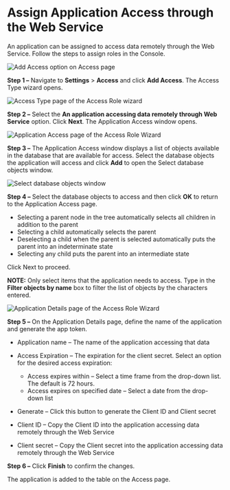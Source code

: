 # Assign Application Access through the Web Service

An application can be assigned to access data remotely through the Web Service. Follow the steps to
assign roles in the Console.

![Add Access option on Access page](/img/product_docs/accessanalyzer/12.0/admin/settings/access/rolebased/addaccess.webp)

**Step 1 –** Navigate to **Settings** > **Access** and click **Add Access**. The Access Type wizard
opens.

![Access Type page of the Access Role wizard](/img/product_docs/accessanalyzer/12.0/admin/settings/access/restapi/accesstypeapplication.webp)

**Step 2 –** Select the **An application accessing data remotely through Web Service** option. Click
**Next**. The Application Access window opens.

![Application Access page of the Access Role Wizard](/img/product_docs/accessanalyzer/12.0/admin/settings/access/restapi/applicationaccess.webp)

**Step 3 –** The Application Access window displays a list of objects available in the database that
are available for access. Select the database objects the application will access and click **Add**
to open the Select database objects window.

![Select database objects window](/img/product_docs/accessanalyzer/12.0/admin/settings/access/restapi/selectdatabaseobjects.webp)

**Step 4 –** Select the database objects to access and then click **OK** to return to the
Application Access page.

- Selecting a parent node in the tree automatically selects all children in addition to the parent
- Selecting a child automatically selects the parent
- Deselecting a child when the parent is selected automatically puts the parent into an
  indeterminate state
- Selecting any child puts the parent into an intermediate state

Click Next to proceed.

**NOTE:** Only select items that the application needs to access. Type in the **Filter objects by
name** box to filter the list of objects by the characters entered.

![Application Details page of the Access Role Wizard](/img/product_docs/accessanalyzer/12.0/admin/settings/access/restapi/applicationdetails.webp)

**Step 5 –** On the Application Details page, define the name of the application and generate the
app token.

- Application name – The name of the application accessing that data
- Access Expiration – The expiration for the client secret. Select an option for the desired access
  expiration:

    - Access expires within – Select a time frame from the drop-down list. The default is 72 hours.
    - Access expires on specified date – Select a date from the drop-down list

- Generate – Click this button to generate the Client ID and Client secret
- Client ID – Copy the Client ID into the application accessing data remotely through the Web
  Service
- Client secret – Copy the Client secret into the application accessing data remotely through the
  Web Service

**Step 6 –** Click **Finish** to confirm the changes.

The application is added to the table on the Access page.
